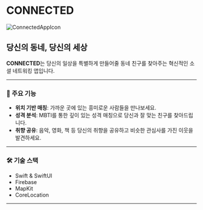 # CONNECTED

![ConnectedAppIcon](https://github.com/user-attachments/assets/7e1667ca-6ee2-41a9-a761-213a075b5f48|width=200)


## 당신의 동네, 당신의 세상

**CONNECTED**는 당신의 일상을 특별하게 만들어줄 동네 친구를 찾아주는 혁신적인 소셜 네트워킹 앱입니다.

---

### 🌟 주요 기능

- **위치 기반 매칭**: 가까운 곳에 있는 흥미로운 사람들을 만나보세요.
- **성격 분석**: MBTI를 통한 깊이 있는 성격 매칭으로 당신과 잘 맞는 친구를 찾아드립니다.
- **취향 공유**: 음악, 영화, 책 등 당신의 취향을 공유하고 비슷한 관심사를 가진 이웃을 발견하세요.

---

### 🛠 기술 스택

- Swift & SwiftUI
- Firebase
- MapKit
- CoreLocation

---
